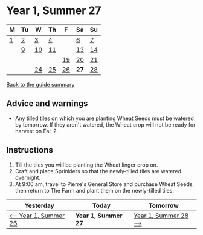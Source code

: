 # Year 1, Summer 27

| M                          | Tu                        | W                         | Th                        | F                         | Sa                        | Su                        |
| -------------------------- | ------------------------- | ------------------------- | ------------------------- |-------------------------- | ------------------------- | ------------------------- |
| [1](year-1-summer-1.md)    | [2](year-1-summer-2.md)   | [3](year-1-summer-3.md)   | [4](year-1-summer-4.md)   |                           | [6](year-1-summer-6.md)   | [7](year-1-summer-7.md)   |
|                            | [9](year-1-summer-9.md)   | [10](year-1-summer-10.md) | [11](year-1-summer-11.md) |                           | [13](year-1-summer-13.md) | [14](year-1-summer-14.md) |
|                            |                           |                           |                           | [19](year-1-summer-19.md) | [20](year-1-summer-20.md) | [21](year-1-summer-21.md) |
|                            |                           | [24](year-1-summer-24.md) | [25](year-1-summer-25.md) | [26](year-1-summer-26.md) | **27**                    | [28](year-1-summer-28.md) |

[Back to the guide summary](readme.md)

## Advice and warnings

- Any tilled tiles on which you are planting Wheat Seeds must be watered by tomorrow. If they aren't watered, the Wheat crop will not be ready for harvest on Fall 2.

## Instructions

1. Till the tiles you will be planting the Wheat linger crop on.
2. Craft and place Sprinklers so that the newly-tilled tiles are watered overnight.
3. At 9:00 am, travel to Pierre's General Store and purchase Wheat Seeds, then return to The Farm and plant them on the newly-tilled tiles.

| Yesterday                                   | Today                 | Tomorrow                                    |
| ------------------------------------------- | --------------------- | ------------------------------------------- |
| [⟵ Year 1, Summer 26](year-1-summer-26.md) | **Year 1, Summer 27** | [Year 1, Summer 28 ⟶](year-1-summer-28.md) |
